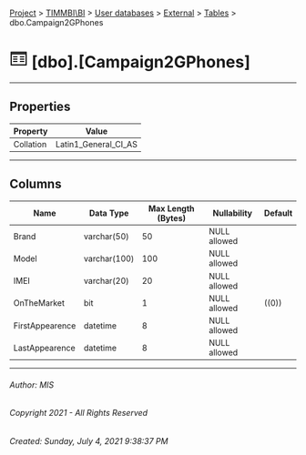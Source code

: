 #### 

[Project](../../../../index.md) > [TIMMBI\\BI](../../../index.md) > [User databases](../../index.md) > [External](../index.md) > [Tables](Tables.md) > dbo.Campaign2GPhones

# ![Tables](../../../../Images/Table32.png) [dbo].[Campaign2GPhones]

---

## <a name="#properties"></a>Properties

| Property | Value |
|---|---|
| Collation | Latin1_General_CI_AS |


---

## <a name="#columns"></a>Columns

| Name | Data Type | Max Length (Bytes) | Nullability | Default |
|---|---|---|---|---|
| Brand | varchar(50) | 50 | NULL allowed |  |
| Model | varchar(100) | 100 | NULL allowed |  |
| IMEI | varchar(20) | 20 | NULL allowed |  |
| OnTheMarket | bit | 1 | NULL allowed | ((0)) |
| FirstAppearence | datetime | 8 | NULL allowed |  |
| LastAppearence | datetime | 8 | NULL allowed |  |


---

###### Author:  MIS

###### Copyright 2021 - All Rights Reserved

###### Created: Sunday, July 4, 2021 9:38:37 PM

